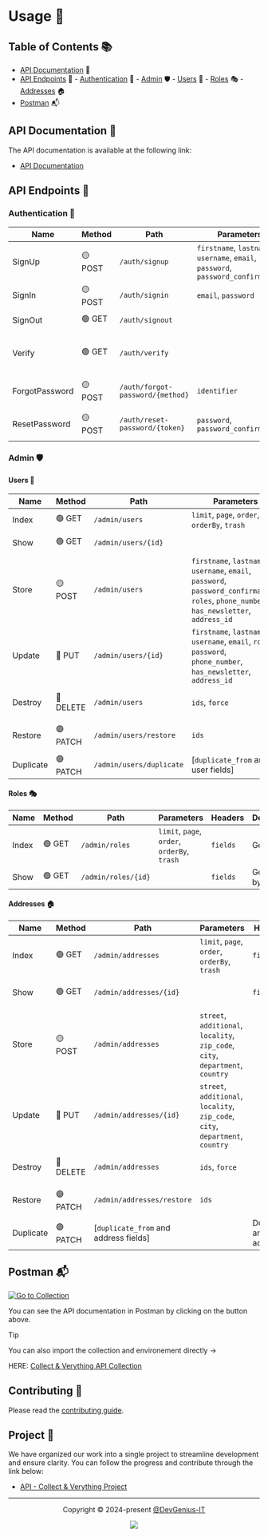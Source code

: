 # Usage 🔧

## Table of Contents 📚

- [API Documentation](#api-documentation-) 📖
- [API Endpoints](#api-endpoints-) 📡
		- [Authentication](#authentication-) 🔐
		- [Admin](#admin-) 🛡️
				- [Users](#users-) 👤
				- [Roles](#roles-) 🎭
				- [Addresses](#addresses-) 🏠
- [Postman](#postman-) 📬

## API Documentation 📖

The API documentation is available at the following link:

- [API Documentation](https://documenter.getpostman.com/view/22240109/2sAYBREDeP)

## API Endpoints 📡

### Authentication 🔐

| Name           | Method  | Path                             | Parameters                                                                        | Headers                         | Description                     |
| -------------- | ------- | -------------------------------- | --------------------------------------------------------------------------------- | ------------------------------- | ------------------------------- |
| SignUp         | 🟡 POST | `/auth/signup`                   | `firstname`, `lastname`, `username`, `email`, `password`, `password_confirmation` |                                 | Register a new user             |
| SignIn         | 🟡 POST | `/auth/signin`                   | `email`, `password`                                                               |                                 | Login a user                    |
| SignOut        | 🟢 GET  | `/auth/signout`                  |                                                                                   | `Authorization: Bearer {token}` | Logout a user                   |
| Verify         | 🟢 GET  | `/auth/verify`                   |                                                                                   | `Authorization: Bearer {token}` | Verify and refresh user's token |
| ForgotPassword | 🟡 POST | `/auth/forgot-password/{method}` | `identifier`                                                                      |                                 | Send a password reset email     |
| ResetPassword  | 🟡 POST | `/auth/reset-password/{token}`   | `password`, `password_confirmation`                                               |                                 | Reset a user's password         |

### Admin 🛡️

#### Users 👤

| Name      | Method    | Path                     | Parameters                                                                                                                                                                         | Headers  | Description            |
| --------- | --------- | ------------------------ | ---------------------------------------------------------------------------------------------------------------------------------------------------------------------------------- | -------- | ---------------------- |
| Index     | 🟢 GET    | `/admin/users`           | `limit`, `page`, `order`, `orderBy`, `trash`                                                                                                                                       | `fields` | Get all users          |
| Show      | 🟢 GET    | `/admin/users/{id}`      |                                                                                                                                                                                    | `fields` | Get a user by ID       |
| Store     | 🟡 POST   | `/admin/users`           | `firstname`, `lastname`, `username`, `email`, `password`, `password_confirmation`, `roles`, `phone_number `, `has_newsletter`, `address_id`      |          | Create a new user      |
| Update    | 🔵 PUT    | `/admin/users/{id}`      | `firstname`, `lastname`, `username`, `email`, `roles`, `password`, `phone_number`, `has_newsletter`, `address_id`                          |          | Update a user by ID    |
| Destroy   | 🔴 DELETE | `/admin/users`           | `ids`, `force`                                                                                                                                                                     |          | Delete multiple users  |
| Restore   | 🟣 PATCH  | `/admin/users/restore`   | `ids`                                                                                                                                                                              |          | Restore multiple users |
| Duplicate | 🟣 PATCH  | `/admin/users/duplicate` | [`duplicate_from` and user fields]                                                                                                                                                 |          | Duplicate a user       |

#### Roles 🎭

| Name    | Method    | Path                   | Parameters                                   | Headers  | Description            |
| ------- | --------- | ---------------------- | -------------------------------------------- | -------- | ---------------------- |
| Index   | 🟢 GET    | `/admin/roles`         | `limit`, `page`, `order`, `orderBy`, `trash` | `fields` | Get all roles          |
| Show    | 🟢 GET    | `/admin/roles/{id}`    |                                              | `fields` | Get a role by ID       |

#### Addresses 🏠

| Name      | Method    | Path                                | Parameters                                   | Headers           | Description             |
| --------- | --------- | ----------------------------------- | -------------------------------------------- | ----------------- | ----------------------- |
| Index     | 🟢 GET    | `/admin/addresses`                   | `limit`, `page`, `order`, `orderBy`, `trash` | `fields`          | Get all addresses        |
| Show      | 🟢 GET    | `/admin/addresses/{id}`              |                                              | `fields`          | Get an address by ID     |
| Store     | 🟡 POST   | `/admin/addresses`                   | `street`, `additional`, `locality`, `zip_code`, `city`, `department`, `country` |                   | Create a new address     |
| Update    | 🔵 PUT    | `/admin/addresses/{id}`              | `street`, `additional`, `locality`, `zip_code`, `city`, `department`, `country` |                   | Update an address by ID  |
| Destroy   | 🔴 DELETE | `/admin/addresses`                   | `ids`, `force`                               |                   | Delete multiple addresses |
| Restore   | 🟣 PATCH  | `/admin/addresses/restore`           | `ids`                                        |                   | Restore multiple addresses |
| Duplicate | 🟣 PATCH  | [`duplicate_from` and address fields] |                                              | Duplicate an address |

## Postman 📬

[![Go to Collection](https://run.pstmn.io/button.svg)](https://github.com/DevGenius-IT/collect-n-verything-back/blob/main/docs/postman-workspace)

You can see the API documentation in Postman by clicking on the button above.

> [!TIP]
> You can also import the collection and environement directly ->
>
> HERE: [Collect & Verything API Collection](https://github.com/DevGenius-IT/collect-n-verything-back/blob/main/docs/postman-workspace)

## Contributing 🤝

Please read
the [contributing guide](https://github.com/DevGenius-IT/collect-n-verything-back/blob/main/CONTRIBUTING.md).

## Project 📂

We have organized our work into a single project to streamline development and ensure clarity. You can follow the
progress and contribute through the link below:

- [API - Collect & Verything Project](https://github.com/orgs/DevGenius-IT/projects/2)

---

<p align="center">
	Copyright &copy; 2024-present <a href="https://github.com/DevGenius-IT" target="_blank">@DevGenius-IT</a>
</p>

<p align="center">
	<a href="https://github.com/DevGenius-IT/collect-n-verything-back/blob/main/LICENSE.md"><img src="https://img.shields.io/static/v1.svg?style=for-the-badge&label=License&message=MIT&logoColor=d9e0ee&colorA=363a4f&colorB=b7bdf8"/></a>
</p>
